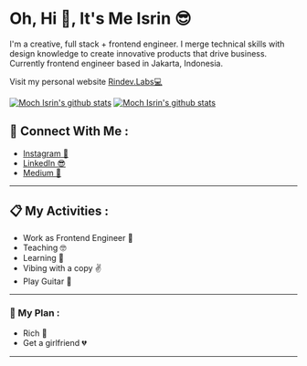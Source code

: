 # Oh, Hi 👋, It's Me Isrin 😎
<p>
    I'm a creative, full stack + frontend engineer. I merge technical skills with design knowledge to create innovative products that drive business. Currently frontend engineer based in Jakarta, Indonesia.
</p>

<p>Visit my personal website <a href="https://rindev-labs.vercel.app/" target="_blank">Rindev.Labs💻</a></p>

[![Moch Isrin's github stats](https://github-readme-stats.vercel.app/api?username=MochIsrin068&show_icons=true&theme=radical)](https://github.com/MochIsrin068) [![Moch Isrin's github stats](https://github-readme-stats.vercel.app/api/top-langs/?username=MochIsrin068&show_icons=true&theme=radical&layout=compact)](https://github.com/MochIsrin068)

## 💖 Connect With Me :

- <a href="https://www.instagram.com/is.rin98/" target="_blank">Instagram 📸</a>
- <a href="https://www.instagram.com/is.rin98/" target="_blank">LinkedIn 😎</a>
- <a href="https://www.instagram.com/is.rin98/" target="_blank">Medium 📝</a>

<hr/>

## 📋 My Activities :

- Work as Frontend Engineer 💪
- Teaching 🤓
- Learning 🙌
- Vibing with a copy ✌️
- Play Guitar 🎸

<hr/>

### 📜 My Plan : 

- Rich 🤑
- Get a girlfriend 💔

<hr/>